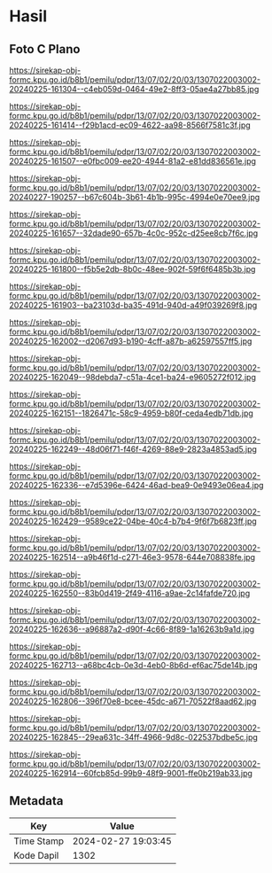 # Hasil

## Foto C Plano

https://sirekap-obj-formc.kpu.go.id/b8b1/pemilu/pdpr/13/07/02/20/03/1307022003002-20240225-161304--c4eb059d-0464-49e2-8ff3-05ae4a27bb85.jpg

https://sirekap-obj-formc.kpu.go.id/b8b1/pemilu/pdpr/13/07/02/20/03/1307022003002-20240225-161414--f29b1acd-ec09-4622-aa98-8566f7581c3f.jpg

https://sirekap-obj-formc.kpu.go.id/b8b1/pemilu/pdpr/13/07/02/20/03/1307022003002-20240225-161507--e0fbc009-ee20-4944-81a2-e81dd836561e.jpg

https://sirekap-obj-formc.kpu.go.id/b8b1/pemilu/pdpr/13/07/02/20/03/1307022003002-20240227-190257--b67c604b-3b61-4b1b-995c-4994e0e70ee9.jpg

https://sirekap-obj-formc.kpu.go.id/b8b1/pemilu/pdpr/13/07/02/20/03/1307022003002-20240225-161657--32dade90-657b-4c0c-952c-d25ee8cb7f6c.jpg

https://sirekap-obj-formc.kpu.go.id/b8b1/pemilu/pdpr/13/07/02/20/03/1307022003002-20240225-161800--f5b5e2db-8b0c-48ee-902f-59f6f6485b3b.jpg

https://sirekap-obj-formc.kpu.go.id/b8b1/pemilu/pdpr/13/07/02/20/03/1307022003002-20240225-161903--ba23103d-ba35-491d-940d-a49f039269f8.jpg

https://sirekap-obj-formc.kpu.go.id/b8b1/pemilu/pdpr/13/07/02/20/03/1307022003002-20240225-162002--d2067d93-b190-4cff-a87b-a62597557ff5.jpg

https://sirekap-obj-formc.kpu.go.id/b8b1/pemilu/pdpr/13/07/02/20/03/1307022003002-20240225-162049--98debda7-c51a-4ce1-ba24-e9605272f012.jpg

https://sirekap-obj-formc.kpu.go.id/b8b1/pemilu/pdpr/13/07/02/20/03/1307022003002-20240225-162151--1826471c-58c9-4959-b80f-ceda4edb71db.jpg

https://sirekap-obj-formc.kpu.go.id/b8b1/pemilu/pdpr/13/07/02/20/03/1307022003002-20240225-162249--48d06f71-f46f-4269-88e9-2823a4853ad5.jpg

https://sirekap-obj-formc.kpu.go.id/b8b1/pemilu/pdpr/13/07/02/20/03/1307022003002-20240225-162336--e7d5396e-6424-46ad-bea9-0e9493e06ea4.jpg

https://sirekap-obj-formc.kpu.go.id/b8b1/pemilu/pdpr/13/07/02/20/03/1307022003002-20240225-162429--9589ce22-04be-40c4-b7b4-9f6f7b6823ff.jpg

https://sirekap-obj-formc.kpu.go.id/b8b1/pemilu/pdpr/13/07/02/20/03/1307022003002-20240225-162514--a9b46f1d-c271-46e3-9578-644e708838fe.jpg

https://sirekap-obj-formc.kpu.go.id/b8b1/pemilu/pdpr/13/07/02/20/03/1307022003002-20240225-162550--83b0d419-2f49-4116-a9ae-2c14fafde720.jpg

https://sirekap-obj-formc.kpu.go.id/b8b1/pemilu/pdpr/13/07/02/20/03/1307022003002-20240225-162636--a96887a2-d90f-4c66-8f89-1a16263b9a1d.jpg

https://sirekap-obj-formc.kpu.go.id/b8b1/pemilu/pdpr/13/07/02/20/03/1307022003002-20240225-162713--a68bc4cb-0e3d-4eb0-8b6d-ef6ac75de14b.jpg

https://sirekap-obj-formc.kpu.go.id/b8b1/pemilu/pdpr/13/07/02/20/03/1307022003002-20240225-162806--396f70e8-bcee-45dc-a671-70522f8aad62.jpg

https://sirekap-obj-formc.kpu.go.id/b8b1/pemilu/pdpr/13/07/02/20/03/1307022003002-20240225-162845--29ea631c-34ff-4966-9d8c-022537bdbe5c.jpg

https://sirekap-obj-formc.kpu.go.id/b8b1/pemilu/pdpr/13/07/02/20/03/1307022003002-20240225-162914--60fcb85d-99b9-48f9-9001-ffe0b219ab33.jpg


## Metadata

| Key        | Value               |
| ---------- | ------------------- |
| Time Stamp | 2024-02-27 19:03:45 |
| Kode Dapil | 1302                |



